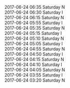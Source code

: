 2017-06-24 06:35 Saturday  N  
2017-06-24 06:30 Saturday  I  
2017-06-24 06:15 Saturday  N  
2017-06-24 05:55 Saturday  I  
2017-06-24 05:35 Saturday  N  
2017-06-24 05:15 Saturday  I  
2017-06-24 05:10 Saturday  N  
2017-06-24 05:05 Saturday  I  
2017-06-24 04:55 Saturday  N  
2017-06-24 04:50 Saturday  I  
2017-06-24 04:15 Saturday  N  
2017-06-24 04:10 Saturday  I  
2017-06-24 04:05 Saturday  N  
2017-06-24 03:55 Saturday  I  
2017-06-24 03:20 Saturday  N  
